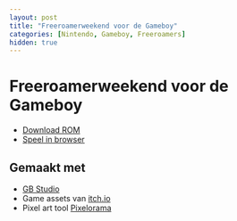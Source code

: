```yaml
---
layout: post
title: "Freeroamerweekend voor de Gameboy"
categories: [Nintendo, Gameboy, Freeroamers]
hidden: true
---
```


# Freeroamerweekend voor de Gameboy

- [Download ROM]()
- [Speel in browser](https://freeroamerweekend.davidduyff.nl)

## Gemaakt met
- [GB Studio](https://www.gbstudio.dev/)
- Game assets van [itch.io](https://itch.io/game-assets)
- Pixel art tool [Pixelorama](https://orama-interactive.itch.io/pixelorama)
  

